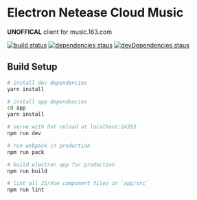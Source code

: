 # Electron Netease Cloud Music

**UNOFFICAL** client for music.163.com

[![build status](https://api.travis-ci.org/Rocket1184/electron-netease-cloud-music.svg?branch=dev)](https://travis-ci.org/Rocket1184/electron-netease-cloud-music/builds)
[![dependencies staus](https://david-dm.org/rocket1184/electron-netease-cloud-music/status.svg)](https://david-dm.org/rocket1184/electron-netease-cloud-music/dev)
[![devDependencies staus](https://david-dm.org/rocket1184/electron-netease-cloud-music/dev-status.svg)](https://david-dm.org/rocket1184/electron-netease-cloud-music/dev)

## Build Setup

``` bash
# install dev dependencies
yarn install

# install app dependencies
cd app
yarn install

# serve with hot reload at localhost:24353
npm run dev

# run webpack in production
npm run pack

# build electron app for production
npm run build

# lint all JS/Vue component files in `app/src`
npm run lint
```
